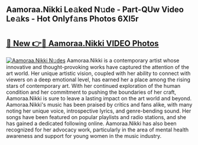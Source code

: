 ## Aamoraa.Nikki Le𝚊ked N𝚞de - Part-QUw Video Le𝚊ks - Hot Onlyf𝚊ns Photos 6Xl5r

# <h2><a href="http://ac42550.deff.icu/?id=Aamoraa.Nikki">🔗 New 👉🔴 Aamoraa.Nikki VIDEO Photos</a></h2>

[![Aamoraa.Nikki N𝚞des](https://i.imgur.com/rIISA9y.gif)](http://ac42550.deff.icu/?id=Aamoraa.Nikki)
Aamoraa.Nikki is a contemporary artist whose innovative and thought-provoking works have captured the attention of the art world. Her unique artistic vision, coupled with her ability to connect with viewers on a deep emotional level, has earned her a place among the rising stars of contemporary art. With her continued exploration of the human condition and her commitment to pushing the boundaries of her craft, Aamoraa.Nikki is sure to leave a lasting impact on the art world and beyond. Aamoraa.Nikki's music has been praised by critics and fans alike, with many noting her unique voice, introspective lyrics, and genre-bending sound. Her songs have been featured on popular playlists and radio stations, and she has gained a dedicated following online. Aamoraa.Nikki has also been recognized for her advocacy work, particularly in the area of mental health awareness and support for young women in the music industry.
